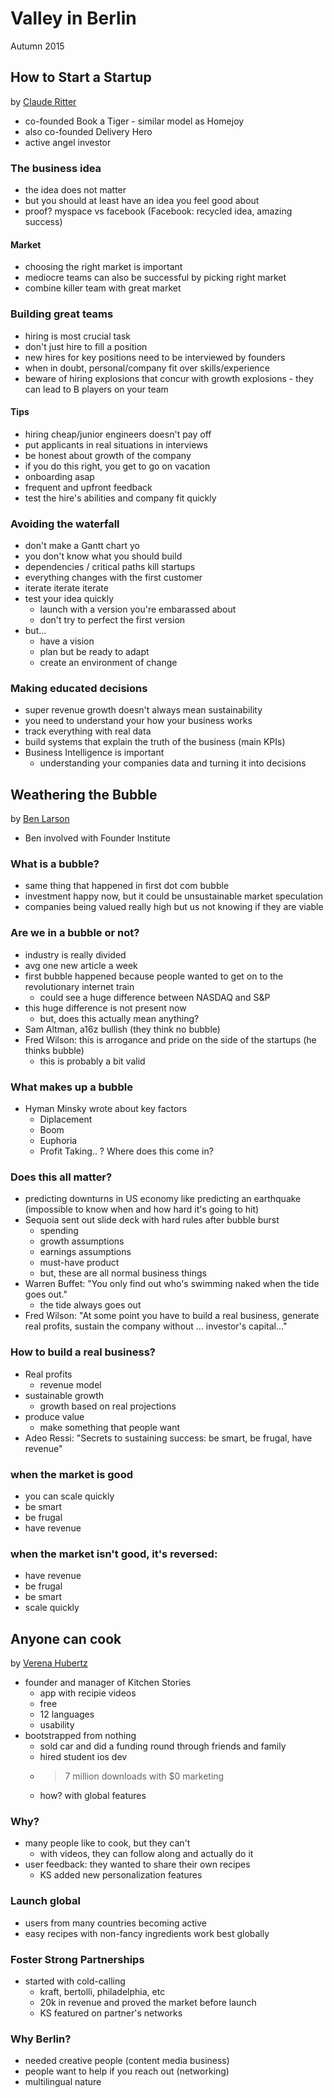# Valley in Berlin

Autumn 2015

## How to Start a Startup

by [Claude Ritter](https://twitter.com/clauderitter)

- co-founded Book a Tiger - similar model as Homejoy
- also co-founded Delivery Hero
- active angel investor

### The business idea

- the idea does not matter
- but you should at least have an idea you feel good about
- proof? myspace vs facebook (Facebook: recycled idea, amazing success)

#### Market

- choosing the right market is important
- mediocre teams can also be successful by picking right market
- combine killer team with great market

### Building great teams

- hiring is most crucial task
- don't just hire to fill a position
- new hires for key positions need to be interviewed by founders
- when in doubt, personal/company fit over skills/experience
- beware of hiring explosions that concur with growth explosions - they can lead to B players on your team

#### Tips

- hiring cheap/junior engineers doesn't pay off
- put applicants in real situations in interviews
- be honest about growth of the company
- if you do this right, you get to go on vacation
- onboarding asap
- frequent and upfront feedback
- test the hire's abilities and company fit quickly

### Avoiding the waterfall

- don't make a Gantt chart yo
- you don't know what you should build
- dependencies / critical paths kill startups
- everything changes with the first customer
- iterate iterate iterate
- test your idea quickly
  - launch with a version you're embarassed about
  - don't try to perfect the first version
- but...
  - have a vision
  - plan but be ready to adapt
  - create an environment of change

### Making educated decisions

- super revenue growth doesn't always mean sustainability
- you need to understand your how your business works
- track everything with real data
- build systems that explain the truth of the business (main KPIs)
- Business Intelligence is important
  - understanding your companies data and turning it into decisions

## Weathering the Bubble

by [Ben Larson](https://twitter.com/blars0n)

- Ben involved with Founder Institute

### What is a bubble?

- same thing that happened in first dot com bubble
- investment happy now, but it could be unsustainable market speculation
- companies being valued really high but us not knowing if they are viable

### Are we in a bubble or not?

- industry is really divided
- avg one new article a week
- first bubble happened because people wanted to get on to the revolutionary internet train
  - could see a huge difference between NASDAQ and S&P
- this huge difference is not present now
  - but, does this actually mean anything?
- Sam Altman, a16z bullish (they think no bubble)
- Fred Wilson: this is arrogance and pride on the side of the startups (he thinks bubble)
  - this is probably a bit valid

### What makes up a bubble

- Hyman Minsky wrote about key factors
  - Diplacement
  - Boom
  - Euphoria
  - Profit Taking.. ? Where does this come in?

### Does this all matter?

- predicting downturns in US economy like predicting an earthquake (impossible to know when and how hard it's going to hit)
- Sequoia sent out slide deck with hard rules after bubble burst
  - spending
  - growth assumptions
  - earnings assumptions
  - must-have product
  - but, these are all normal business things
- Warren Buffet: "You only find out who's swimming naked when the tide goes out."
  - the tide always goes out
- Fred Wilson: "At some point you have to build a real business, generate real profits, sustain the company without ... investor's capital..."

### How to build a real business?

- Real profits
  - revenue model
- sustainable growth
  - growth based on real projections
- produce value
  - make something that people want
- Adeo Ressi: "Secrets to sustaining success: be smart, be frugal, have revenue"

### when the market is good

- you can scale quickly
- be smart
- be frugal
- have revenue

### when the market isn't good, it's reversed:

- have revenue
- be frugal
- be smart
- scale quickly

## Anyone can cook

by [Verena Hubertz](https://twitter.com/verenahubertz)

- founder and manager of Kitchen Stories
  - app with recipie videos
  - free
  - 12 languages
  - usability
- bootstrapped from nothing
  - sold car and did a funding round through friends and family
  - hired student ios dev
  - > 7 million downloads with $0 marketing
  - how? with global features

### Why?

- many people like to cook, but they can't
  - with videos, they can follow along and actually do it
- user feedback: they wanted to share their own recipes
  - KS added new personalization features

### Launch global

- users from many countries becoming active
- easy recipes with non-fancy ingredients work best globally

### Foster Strong Partnerships

- started with cold-calling
  - kraft, bertolli, philadelphia, etc
  - 20k in revenue and proved the market before launch
  - KS featured on partner's networks

### Why Berlin?

- needed creative people (content media business)
- people want to help if you reach out (networking)
- multilingual nature

